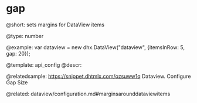 gap
=============

@short: 
sets margins for DataView items




@type: number

@example: 
var dataview = new dhx.DataView("dataview", {itemsInRow: 5, gap: 20});


@template:	api_config
@descr: 

@relatedsample:
https://snippet.dhtmlx.com/ozsuww1q	Dataview. Configure Gap Size

@related:
dataview/configuration.md#marginsarounddataviewitems